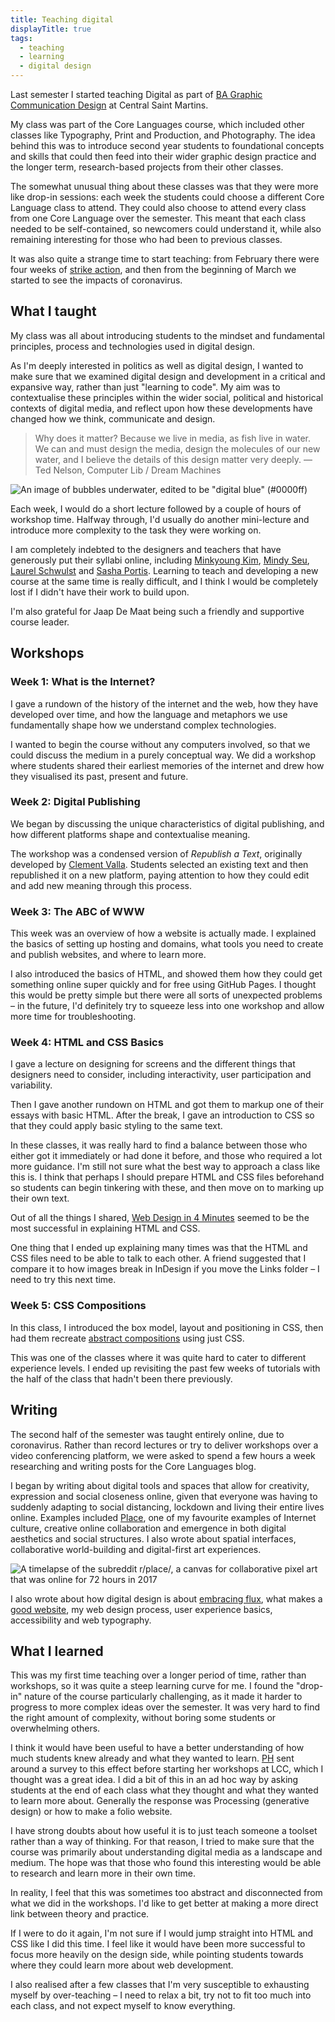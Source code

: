 ```yaml
---
title: Teaching digital
displayTitle: true
tags:
  - teaching
  - learning
  - digital design
---
```


Last semester I started teaching Digital as part of [BA Graphic Communication Design](https://www.arts.ac.uk/subjects/communication-and-graphic-design/undergraduate/ba-hons-graphic-communication-design-csm) at Central Saint Martins.

My class was part of the Core Languages course, which included other classes like Typography, Print and Production, and Photography. The idea behind this was to introduce second year students to foundational concepts and skills that could then feed into their wider graphic design practice and the longer term, research-based projects from their other classes.

<!-- more -->

The somewhat unusual thing about these classes was that they were more like drop-in sessions: each week the students could choose a different Core Language class to attend. They could also choose to attend every class from one Core Language over the semester. This meant that each class needed to be self-contained, so newcomers could understand it, while also remaining interesting for those who had been to previous classes.

It was also quite a strange time to start teaching: from February there were four weeks of [strike action](https://gemmacope.land/writing/strike/), and then from the beginning of March we started to see the impacts of coronavirus.

## What I taught

My class was all about introducing students to the mindset and fundamental principles, process and technologies used in digital design.

As I'm deeply interested in politics as well as digital design, I wanted to make sure that we examined digital design and development in a critical and expansive way, rather than just "learning to code". My aim was to contextualise these principles within the wider social, political and historical contexts of digital media, and reflect upon how these developments have changed how we think, communicate and design.

> Why does it matter? Because we live in media, as fish live in water. We can and must design the media, design the molecules of our new water, and I believe the details of this design matter very deeply.
— Ted Nelson, Computer Lib / Dream Machines

![An image of bubbles underwater, edited to be "digital blue" (#0000ff)](https://d2w9rnfcy7mm78.cloudfront.net/8281457/original_606e21ec912d751cf83d97bbf0a2d751.jpg?1597051119?bc=0)

Each week, I would do a short lecture followed by a couple of hours of workshop time. Halfway through, I'd usually do another mini-lecture and introduce more complexity to the task they were working on. 

I am completely indebted to the designers and teachers that have generously put their syllabi online, including [Minkyoung Kim](http://minkyoungkim.com/teaching/gdfws19/), [Mindy Seu](https://designforthe.net/), [Laurel Schwulst](https://veryinteractive.net/) and [Sasha Portis](http://talking-digital.net/). Learning to teach and developing a new course at the same time is really difficult, and I think I would be completely lost if I didn't have their work to build upon.

I'm also grateful for Jaap De Maat being such a friendly and supportive course leader.

## Workshops

### Week 1: What is the Internet?

I gave a rundown of the history of the internet and the web, how they have developed over time, and how the language and metaphors we use fundamentally shape how we understand complex technologies.

I wanted to begin the course without any computers involved, so that we could discuss the medium in a purely conceptual way. We did a workshop where students shared their earliest memories of the internet and drew how they visualised its past, present and future. 

### Week 2: Digital Publishing

We began by discussing the unique characteristics of digital publishing, and how different platforms shape and contextualise meaning. 

The workshop was a condensed version of *Republish a Text*, originally developed by [Clement Valla](http://clementvalla.com/). Students selected an existing text and then republished it on a new platform, paying attention to how they could edit and add new meaning through this process.

### Week 3: The ABC of WWW

This week was an overview of how a website is actually made. I explained the basics of setting up hosting and domains, what tools you need to create and publish websites, and where to learn more.

I also introduced the basics of HTML, and showed them how they could get something online super quickly and for free using GitHub Pages. I thought this would be pretty simple but there were all sorts of unexpected problems – in the future, I'd definitely try to squeeze less into one workshop and allow more time for troubleshooting.

### Week 4: HTML and CSS Basics

I gave a lecture on  designing for screens and the different things that designers need to consider, including interactivity, user participation and variability. 

Then I gave another rundown on HTML and got them to markup one of their essays with basic HTML. After the break, I gave an introduction to CSS so that they could apply basic styling to the same text.

In these classes, it was really hard to find a balance between those who either got it immediately or had done it before, and those who required a lot more guidance. I'm still not sure what the best way to approach a class like this is. I think that perhaps I should prepare HTML and CSS files beforehand so students can begin tinkering with these, and then move on to marking up their own text.

Out of all the things I shared, [Web Design in 4 Minutes](https://jgthms.com/web-design-in-4-minutes/) seemed to be the most successful in explaining HTML and CSS.

One thing that I ended up explaining many times was that the HTML and CSS files need to be able to talk to each other. A friend suggested that I compare it to how images break in InDesign if you move the Links folder – I need to try this next time.

### Week 5: CSS Compositions

In this class, I introduced the box model, layout and positioning in CSS, then had them recreate [abstract compositions](https://www.are.na/gemma-copeland/css-compositions) using just CSS.

This was one of the classes where it was quite hard to cater to different experience levels. I ended up revisiting the past few weeks of tutorials with the half of the class that hadn't been there previously.

## Writing

The second half of the semester was taught entirely online, due to coronavirus. Rather than record lectures or try to deliver workshops over a video conferencing platform, we were asked to spend a few hours a week researching and writing posts for the Core Languages blog.

I began by writing about digital tools and spaces that allow for creativity, expression and social closeness online, given that everyone was having to suddenly adapting to social distancing, lockdown and living their entire lives online. Examples included [Place](https://en.wikipedia.org/wiki/Place_(Reddit)), one of my favourite examples of Internet culture, creative online collaboration and emergence in both digital aesthetics and social structures. I also wrote about spatial interfaces, collaborative world-building and digital-first art experiences.

![A timelapse of the subreddit r/place/, a canvas for collaborative pixel art that was online for 72 hours in 2017](https://d2w9rnfcy7mm78.cloudfront.net/8280988/original_ff707fe595aa9602c696c75bdc3a2c6c.gif?1597048211?bc=0)

I also wrote about how digital design is about [embracing flux](https://gemmacope.land/writing/from-pages-to-performances/), what makes a [good website](https://howtocode.club/hypertext/), my web design process, user experience basics, accessibility and web typography. 

## What I learned

This was my first time teaching over a longer period of time, rather than workshops, so it was quite a steep learning curve for me. I found the "drop-in" nature of the course particularly challenging, as it made it harder to progress to more complex ideas over the semester. It was very hard to find the right amount of complexity, without boring some students or overwhelming others.

I think it would have been useful to have a better understanding of how much students knew already and what they wanted to learn. [PH](https://piperhaywood.com/) sent around a survey to this effect before starting her workshops at LCC, which I thought was a great idea. I did a bit of this in an ad hoc way by asking students at the end of each class what they thought and what they wanted to learn more about. Generally the response was Processing (generative design) or how to make a folio website.

I have strong doubts about how useful it is to just teach someone a toolset rather than a way of thinking. For that reason, I tried to make sure that the course was primarily about understanding digital media as a landscape and medium. The hope was that those who found this interesting would be able to research and learn more in their own time.

In reality, I feel that this was sometimes too abstract and disconnected from what we did in the workshops. I'd like to get better at making a more direct link between theory and practice.

If I were to do it again, I'm not sure if I would jump straight into HTML and CSS like I did this time. I feel like it would have been more successful to focus more heavily on the design side, while pointing students towards where they could learn more about web development.

I also realised after a few classes that I'm very susceptible to exhausting myself by over-teaching – I need to relax a bit, try not to fit too much into each class, and not expect myself to know everything.